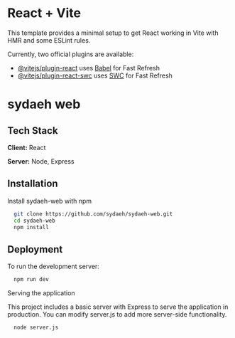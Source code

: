 # React + Vite

This template provides a minimal setup to get React working in Vite with HMR and some ESLint rules.

Currently, two official plugins are available:

- [@vitejs/plugin-react](https://github.com/vitejs/vite-plugin-react/blob/main/packages/plugin-react/README.md) uses [Babel](https://babeljs.io/) for Fast Refresh
- [@vitejs/plugin-react-swc](https://github.com/vitejs/vite-plugin-react-swc) uses [SWC](https://swc.rs/) for Fast Refresh


# sydaeh web

## Tech Stack

**Client:** React

**Server:** Node, Express


## Installation

Install sydaeh-web with npm

```bash
  git clone https://github.com/sydaeh/sydaeh-web.git
  cd sydaeh-web
  npm install
```
    
## Deployment

To run the development server:

```bash
  npm run dev
```

Serving the application

This project includes a basic server with Express to serve the application in production. You can modify server.js to add more server-side functionality.

```bash
  node server.js
```

